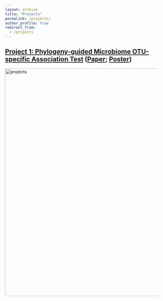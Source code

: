 ```yaml
---
layout: archive
title: "Projects"
permalink: /projects/
author_profile: true
redirect_from:
  - /projects
---
```


## [Project 1: Phylogeny-guided Microbiome OTU-specific Association Test](http://hczdavid.github.io/project1) ([Paper](https://microbiomejournal.biomedcentral.com/articles/10.1186/s40168-022-01266-3); [Poster](http://hczdavid.github.io/files/JSM_post.pdf))

<img src="http://hczdavid.github.io/images/project1.png" alt="projects" width="750"/>









